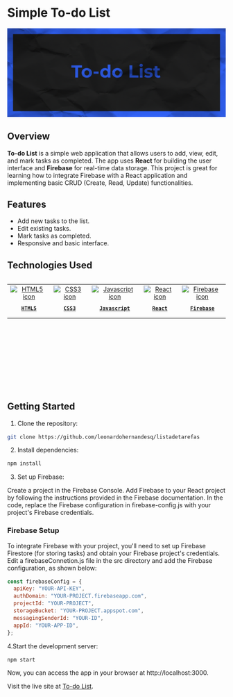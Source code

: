 # Simple To-do List

![To-do List Screenshot](image-readme.png)

## Overview
**To-do List** is a simple web application that allows users to add, view, edit, and mark tasks as completed. The app uses **React** for building the user interface and **Firebase** for real-time data storage. This project is great for learning how to integrate Firebase with a React application and implementing basic CRUD (Create, Read, Update) functionalities.

## Features
- Add new tasks to the list.
- Edit existing tasks.
- Mark tasks as completed.
- Responsive and basic interface.

## Technologies Used
<table align="left" height="255px">
  <tr>
    <td align="center">
      <a href="https://developer.mozilla.org/en-US/docs/Web/HTML/">
        <img src="https://skillicons.dev/icons?i=html" width="65px" alt="HTML5 icon"/><br/>
        <sub>
          <b>
            <pre>HTML5</pre>
          </b>
        </sub>
      </a>
    </td>
    <td align="center">
      <a href="https://developer.mozilla.org/en-US/docs/Web/CSS/">
        <img src="https://skillicons.dev/icons?i=css" width="65px" alt="CSS3 icon"/><br/>
        <sub>
          <b>
            <pre>CSS3</pre>
          </b>
        </sub>
      </a>
    </td>
    <td align="center">
      <a href="https://developer.mozilla.org/en-US/docs/Web/JavaScript/">
        <img src="https://skillicons.dev/icons?i=js" width="65px" alt="Javascript icon"/><br/>
        <sub>
          <b>
            <pre>Javascript</pre>
          </b>
        </sub>
      </a>
    </td>
    <td align="center">
      <a href="https://react.dev/">
        <img src="https://skillicons.dev/icons?i=react" width="65px" alt="React icon"/><br/>
        <sub>
          <b>
            <pre>React</pre>
          </b>
        </sub>
      </a>
    </td>
    <td align="center">
      <a href="https://firebase.google.com/">
        <img src="https://skillicons.dev/icons?i=firebase" width="65px" alt="Firebase icon"/><br/>
        <sub>
          <b>
            <pre>Firebase</pre>
          </b>
        </sub>
      </a>
    </td>
  </tr>
</table>
<br/><br/><br/><br/><br/><br/><br/><br/>

## Getting Started

1. Clone the repository:
```bash
git clone https://github.com/leonardohernandesq/listadetarefas
```
2. Install dependencies:
 ```bash
npm install
```

3. Set up Firebase:

Create a project in the Firebase Console.
Add Firebase to your React project by following the instructions provided in the Firebase documentation.
In the code, replace the Firebase configuration in firebase-config.js with your project's Firebase credentials.

### Firebase Setup
To integrate Firebase with your project, you'll need to set up Firebase Firestore (for storing tasks) and obtain your Firebase project's credentials. Edit a firebaseConnetion.js file in the src directory and add the Firebase configuration, as shown below:
```javascript
const firebaseConfig = {
  apiKey: "YOUR-API-KEY",
  authDomain: "YOUR-PROJECT.firebaseapp.com",
  projectId: "YOUR-PROJECT",
  storageBucket: "YOUR-PROJECT.appspot.com",
  messagingSenderId: "YOUR-ID",
  appId: "YOUR-APP-ID",
};
```


4.Start the development server:
```bash
npm start
```

Now, you can access the app in your browser at http://localhost:3000.


Visit the live site at [To-do List](https://lista-de-tarefas-lhq.netlify.app/).
